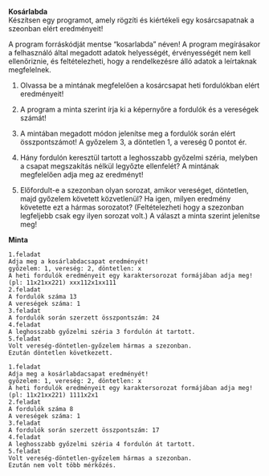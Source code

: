 **Kosárlabda**  
Készítsen egy programot, amely rögzíti és kiértékeli egy kosárcsapatnak a szeonban elért
eredményeit!  

A program forráskódját mentse “kosarlabda” néven! A program megírásakor a felhasználó
által megadott adatok helyességét, érvényességét nem kell ellenőriznie, és feltételezheti,
hogy a rendelkezésre álló adatok a leírtaknak megfelelnek.
1. Olvassa be a mintának megfelelően a kosárcsapat heti fordulókban elért
eredményeit!

2. A program a minta szerint írja ki a képernyőre a fordulók és a vereségek számát!

3. A mintában megadott módon jelenítse meg a fordulók során elért összpontszámot! A
győzelem 3, a döntetlen 1, a vereség 0 pontot ér.

4. Hány fordulón keresztül tartott a leghosszabb győzelmi széria, melyben a csapat
megszakítás nélkül legyőzte ellenfelét? A mintának megfelelően adja meg az
eredményt!

5. Előfordult-e a szezonban olyan sorozat, amikor vereséget, döntetlen, majd győzelem
követett közvetlenül? Ha igen, milyen eredmény követette ezt a hármas sorozatot?
(Feltételezheti hogy a szezonban legfeljebb csak egy ilyen sorozat volt.) A választ a
minta szerint jelenítse meg!

**Minta**
```
1.feladat
Adja meg a kosárlabdacsapat eredményét!
győzelem: 1, vereség: 2, döntetlen: x
A heti fordulók eredményeit egy karaktersorozat formájában adja meg!
(pl: 11x21xx221) xxx112x1xx111
2.feladat
A fordulók száma 13
A vereségek száma: 1
3.feladat
A fordulók során szerzett összpontszám: 24
4.feladat
A leghosszabb győzelmi széria 3 fordulón át tartott.
5.feladat
Volt vereség-döntetlen-győzelem hármas a szezonban.
Ezután döntetlen következett.
```

```
1.feladat
Adja meg a kosárlabdacsapat eredményét!
győzelem: 1, vereség: 2, döntetlen: x
A heti fordulók eredményeit egy karaktersorozat formájában adja meg!
(pl: 11x21xx221) 1111x2x1
2.feladat
A fordulók száma 8
A vereségek száma: 1
3.feladat
A fordulók során szerzett összpontszám: 17
4.feladat
A leghosszabb győzelmi széria 4 fordulón át tartott.
5.feladat
Volt vereség-döntetlen-győzelem hármas a szezonban.
Ezután nem volt több mérkőzés.
```